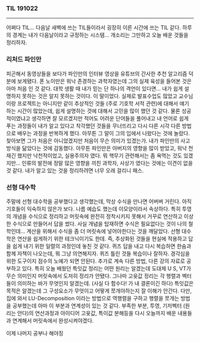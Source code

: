 ### TIL 191022
---
어쩌다 TIL...
다음날 새벽에 쓰는 TIL들이라서 굉장히 이른 시간에 쓰는 TIL 같다. 하루의 경계는 내가 다음날이라고 규정하는 시스템... 개소리는 그만하고 오늘 배운 것들을 정리하자.

### 리처드 파인만
피곤해서 동영상들을 보다가 파인만의 인터뷰 영상을 유튜브의 간사한 추천 알고리즘 덕분에 보게됐다. 폰 노이만은 워낙 존경하는 과학자였는데 그의 실제 육성을 들어본 것은 아마 처음 인 것 같다.
대학 생활 때 내가 믿는 단 하나의 격언이 있다면... 내가 쉽게 설명하지 못하는 것은 알지 못하는 것이다. 이 말이었다. 실제로 발표수업도 많았고 교수님이랑 프로젝트는 아니지만 같이 추상적인 것들 (주로 기호학 서적 관련)에 대해서 얘기하는 시간이 많았는데, 쉽게 설명하는 것에 대해서 고민을 많이 했던 것 같다. 물론 성공적이였냐고 생각하면 잘 모르겠지만 적어도 어려운 단어들을 풀어내고 내 언어로 쉽게 푸는 과정들이 내가 알고 있다고 착각했던 것들을 무너뜨리고 다시 다른 시각 다른 방법으로 배우는 과정을 반복하게 했다. 아무튼 그 말이 그의 입에서 나왔다는 것에 놀랐다. 찾아보면 그가 처음은 아니었겠지만 처음이 무슨 의미가 있겠는가. 내가 파인만의 사고방식을 닮았다는 것에 감동했다.
아무튼 파인만은 아버지의 영향을 많이 받았고, 워낙 천재긴 했지만 낙천적이었고, 실용주의자 였다. 뭐 핵무기 관련해서는 좀 욕먹는 것도 있겠지만... 인류의 발전에 정말 많은 영향을 끼친 과학자, 사상가 였다는 것에는 이견이 없을 것 같다. 내가 알고 있는 것을 정리하려면 너무 오래 걸리니 패스.

### 선형 대수학
주말에 선형 대수학을 공부했다고 생각했는데, 막상 수식을 만나면 어버버 거린다. 아직 기호들이 익숙하지 않은가 보다. 나름 예습도 했는데 이모양이라서 속상하다. 특히 투영의 개념을 수식으로 정리하고 머릿속에 완전히 정착시키지 못해서 거꾸로 연산하고 이상한 수식으로 만들어서 답을 썼다. 사실 개념을 탑재하면 수식은 필요없다는 것이 나의 철학인데... 계산을 위해서 수식을 좀 더 머릿속에 넣어야한다는 것을 깨달았다. 선형 대수학은 연산을 쉽게하기 위한 테크닉이기도 한데. 즉, 추상화된 것들을 현실에 적용하고 답을 쉽게 내기 위한 일렬의 과정인데 놓친 것 같다. 퀴즈 답을 내고 다시 복습하면 한숨과 함께 자책이 나오는데, 뭐 그냥 의연해지자. 퀴즈 틀린 것들 복습이나 잘하자. 경각심을 위한 도구이지 점수의 노예가 되면 안된다.
추가로 계속 다른 방법, 다른 강의 자료로 공부하고 있다. 특히 오늘 배웠던 특잇값 정리는 어떤 원리는 알겠는데 도대체 U S, VT가 무슨 의미인지 머릿속에서 도저히 정리가 안됐다. 그나마 고윳값 정리는 각 행렬과 벡터들이 의미하는 바가 무엇인지 알겠는데. (사실 다 함수다! 가 내 결론이긴 하다) 특잇값은 목적은 알겠는데 그 구성요소가 무엇이고 어떻게 쪼개야하는지 잘 이해가 안간다.
다만, 집에 와서 LU-Decomposition 이라는 방법으로 역행렬을 구하고 행렬을 쪼개는 방법을 공부했는데 아마 이 부분과 연계성이 있는 것 같다.
부족한 부분, 투영, 기저벡터 (원리는 안다)의 연산과정과 아이디어
고윳값, 특이값 분해등을 다시 오늘까지 배운 내용들과 연계해서 머릿속에서 완성시켜야겠다.

이제 나머지 공부나 해야징
